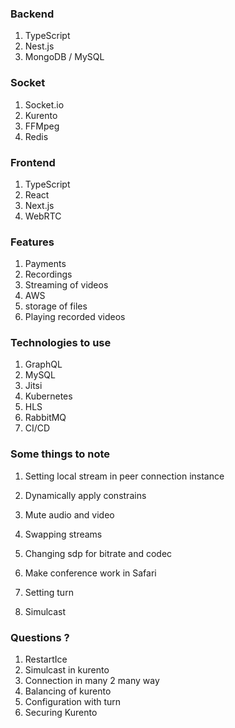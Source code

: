 ### Backend

1. TypeScript
1. Nest.js
1. MongoDB / MySQL

### Socket

1. Socket.io
1. Kurento
1. FFMpeg
1. Redis

### Frontend

1. TypeScript
1. React
1. Next.js
1. WebRTC

### Features

1. Payments
1. Recordings
1. Streaming of videos
1. AWS
1. storage of files
1. Playing recorded videos

### Technologies to use

1. GraphQL
1. MySQL
1. Jitsi
1. Kubernetes
1. HLS
1. RabbitMQ 
1. CI/CD

### Some things to note
1. Setting local stream in peer connection instance
1. Dynamically apply constrains
1. Mute audio and video
1. Swapping streams
1. Changing sdp for bitrate and codec
   
1. Make conference work in Safari
1. Setting turn
1. Simulcast



### Questions ?
1. RestartIce
1. Simulcast in kurento
1. Connection in many 2 many way
1. Balancing of kurento
1. Configuration with turn
1. Securing Kurento
